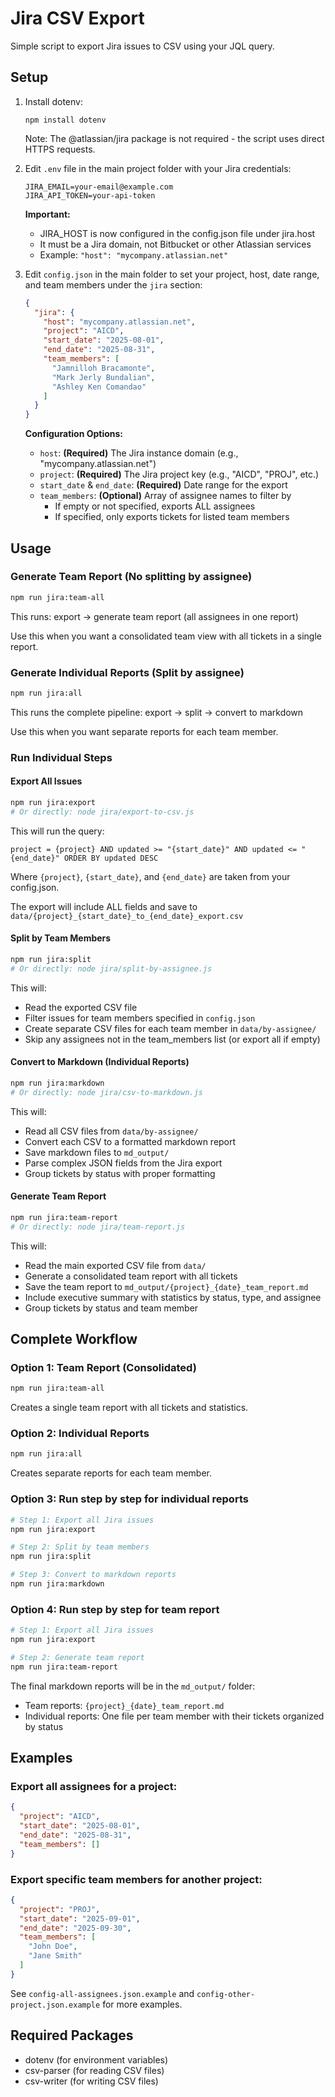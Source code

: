 # Jira CSV Export

Simple script to export Jira issues to CSV using your JQL query.

## Setup

1. Install dotenv:
   ```
   npm install dotenv
   ```
   
   Note: The @atlassian/jira package is not required - the script uses direct HTTPS requests.

2. Edit `.env` file in the main project folder with your Jira credentials:
   ```
   JIRA_EMAIL=your-email@example.com
   JIRA_API_TOKEN=your-api-token
   ```
   
   **Important:** 
   - JIRA_HOST is now configured in the config.json file under jira.host
   - It must be a Jira domain, not Bitbucket or other Atlassian services
   - Example: `"host": "mycompany.atlassian.net"`

3. Edit `config.json` in the main folder to set your project, host, date range, and team members under the `jira` section:
   ```json
   {
     "jira": {
       "host": "mycompany.atlassian.net",
       "project": "AICD",
       "start_date": "2025-08-01",
       "end_date": "2025-08-31",
       "team_members": [
         "Jamnilloh Bracamonte",
         "Mark Jerly Bundalian",
         "Ashley Ken Comandao"
       ]
     }
   }
   ```
   
   **Configuration Options:**
   - `host`: **(Required)** The Jira instance domain (e.g., "mycompany.atlassian.net")
   - `project`: **(Required)** The Jira project key (e.g., "AICD", "PROJ", etc.)
   - `start_date` & `end_date`: **(Required)** Date range for the export
   - `team_members`: **(Optional)** Array of assignee names to filter by
     - If empty or not specified, exports ALL assignees
     - If specified, only exports tickets for listed team members

## Usage

### Generate Team Report (No splitting by assignee)
```bash
npm run jira:team-all
```

This runs: export → generate team report (all assignees in one report)

Use this when you want a consolidated team view with all tickets in a single report.

### Generate Individual Reports (Split by assignee)
```bash
npm run jira:all
```

This runs the complete pipeline: export → split → convert to markdown

Use this when you want separate reports for each team member.

### Run Individual Steps

#### Export All Issues
```bash
npm run jira:export
# Or directly: node jira/export-to-csv.js
```

This will run the query:
```
project = {project} AND updated >= "{start_date}" AND updated <= "{end_date}" ORDER BY updated DESC
```

Where `{project}`, `{start_date}`, and `{end_date}` are taken from your config.json.

The export will include ALL fields and save to `data/{project}_{start_date}_to_{end_date}_export.csv`

#### Split by Team Members
```bash
npm run jira:split
# Or directly: node jira/split-by-assignee.js
```

This will:
- Read the exported CSV file
- Filter issues for team members specified in `config.json`
- Create separate CSV files for each team member in `data/by-assignee/`
- Skip any assignees not in the team_members list (or export all if empty)

#### Convert to Markdown (Individual Reports)
```bash
npm run jira:markdown
# Or directly: node jira/csv-to-markdown.js
```

This will:
- Read all CSV files from `data/by-assignee/`
- Convert each CSV to a formatted markdown report
- Save markdown files to `md_output/`
- Parse complex JSON fields from the Jira export
- Group tickets by status with proper formatting

#### Generate Team Report
```bash
npm run jira:team-report
# Or directly: node jira/team-report.js
```

This will:
- Read the main exported CSV file from `data/`
- Generate a consolidated team report with all tickets
- Save the team report to `md_output/{project}_{date}_team_report.md`
- Include executive summary with statistics by status, type, and assignee
- Group tickets by status and team member

## Complete Workflow

### Option 1: Team Report (Consolidated)
```bash
npm run jira:team-all
```
Creates a single team report with all tickets and statistics.

### Option 2: Individual Reports
```bash
npm run jira:all
```
Creates separate reports for each team member.

### Option 3: Run step by step for individual reports
```bash
# Step 1: Export all Jira issues
npm run jira:export

# Step 2: Split by team members  
npm run jira:split

# Step 3: Convert to markdown reports
npm run jira:markdown
```

### Option 4: Run step by step for team report
```bash
# Step 1: Export all Jira issues
npm run jira:export

# Step 2: Generate team report
npm run jira:team-report
```

The final markdown reports will be in the `md_output/` folder:
- Team reports: `{project}_{date}_team_report.md`
- Individual reports: One file per team member with their tickets organized by status

## Examples

### Export all assignees for a project:
```json
{
  "project": "AICD",
  "start_date": "2025-08-01",
  "end_date": "2025-08-31",
  "team_members": []
}
```

### Export specific team members for another project:
```json
{
  "project": "PROJ",
  "start_date": "2025-09-01",
  "end_date": "2025-09-30",
  "team_members": [
    "John Doe",
    "Jane Smith"
  ]
}
```

See `config-all-assignees.json.example` and `config-other-project.json.example` for more examples.

## Required Packages
- dotenv (for environment variables)
- csv-parser (for reading CSV files)
- csv-writer (for writing CSV files)
